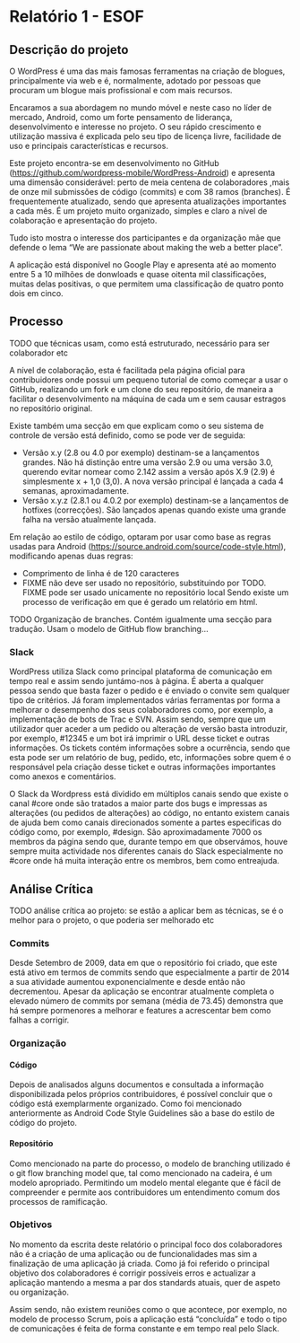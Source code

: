 # Relatório 1 - ESOF #
## Descrição do projeto ##

O WordPress é uma das mais famosas ferramentas na criação de blogues, principalmente via web e é, normalmente, adotado por pessoas que procuram um blogue mais profissional e com mais recursos.

Encaramos a sua abordagem no mundo móvel e neste caso no líder de mercado, Android, como um forte pensamento de liderança, desenvolvimento e interesse no projeto. O seu rápido crescimento e utilização massiva é explicada pelo seu tipo de licença livre, facilidade de uso e principais características e recursos.

Este projeto encontra-se em desenvolvimento no GitHub (https://github.com/wordpress-mobile/WordPress-Android) e apresenta uma dimensão considerável: perto de meia centena de colaboradores ,mais de onze mil submissões de código (commits) e com 38 ramos (branches). É frequentemente atualizado, sendo que apresenta atualizações importantes a cada mês. É um projeto muito organizado, simples e claro a nível de colaboração e apresentação do projeto.

Tudo isto mostra o interesse dos participantes e da organização mãe que defende o lema “We are passionate about making the web a better place”.

A aplicação está disponível no Google Play e apresenta até ao momento entre 5 a 10 milhões de donwloads e quase oitenta mil classificações, muitas delas positivas, o que permitem uma classificação de quatro ponto dois em cinco.


## Processo ##

TODO que técnicas usam, como está estruturado, necessário para ser colaborador etc

A nível de colaboração, esta é facilitada pela página oficial para contribuidores onde possui um pequeno tutorial de como começar a usar o GitHub, realizando um fork e um clone do seu repositório, de maneira a facilitar o desenvolvimento na máquina de cada um e sem causar estragos no repositório original.

Existe também uma secção em que explicam como o seu sistema de controle de versão está definido, como se pode ver de seguida:
* Versão x.y (2.8 ou 4.0 por exemplo) destinam-se a lançamentos grandes. Não há distinção entre uma versão 2.9 ou uma versão 3.0, querendo evitar nomear como 2.142 assim a versão após X.9 (2.9) é simplesmente x + 1,0 (3,0). A nova versão principal é lançada a cada 4 semanas, aproximadamente.
* Versão x.y.z (2.8.1 ou 4.0.2 por exemplo) destinam-se a lançamentos de hotfixes (correcções). São lançados apenas quando existe uma grande falha na versão atualmente lançada.

Em relação ao estilo de código, optaram por usar como base as regras usadas para Android (https://source.android.com/source/code-style.html), modificando apenas duas regras:
* Comprimento de linha é de 120 caracteres
* FIXME não deve ser usado no repositório, substituindo por TODO. FIXME pode ser usado unicamente no repositório local
Sendo existe um processo de verificação em que é gerado um relatório em html.

TODO Organização de branches. Contém igualmente uma secção para tradução.
Usam o modelo de GitHub flow branching…
### Slack ###

WordPress utiliza Slack como principal plataforma de comunicação em tempo real e assim sendo juntámo-nos à página. É aberta a qualquer pessoa sendo que basta fazer o pedido e é enviado o convite sem qualquer tipo de critérios. Já foram implementados várias ferramentas por forma a melhorar o desempenho dos seus colaboradores como, por exemplo, a implementação de bots de Trac e SVN. Assim sendo, sempre que um utilizador quer aceder a um pedido ou alteração de versão basta introduzir, por exemplo, #12345 e um bot irá imprimir o URL desse ticket e outras informações. Os tickets contém informações sobre a ocurrência, sendo que esta pode ser um relatório de bug, pedido, etc, informações sobre quem é o responsável pela criação desse ticket e outras informações importantes como anexos e comentários. 

O Slack da Wordpress está dividido em múltiplos canais sendo que existe o canal #core onde são tratados a maior parte dos bugs e impressas as alterações (ou pedidos de alterações) ao código, no entanto existem canais de ajuda bem como canais direcionados somente a partes especificas do código como, por exemplo, #design. São aproximadamente 7000 os membros da página sendo que, durante tempo em que observámos, houve sempre muita actividade nos diferentes canais do Slack especialmente no #core onde há muita interação entre os membros, bem como entreajuda. 


## Análise Crítica ##

TODO análise crítica ao projeto: se estão a aplicar bem as técnicas, se é o melhor para o projeto, o que poderia ser melhorado etc

### Commits ###

Desde Setembro de 2009, data em que o repositório foi criado, que este está ativo em termos de commits sendo que especialmente a partir de 2014 a sua atividade aumentou exponencialmente e desde então não decrementou. Apesar da aplicação se encontrar atualmente completa o elevado número de commits por semana (média de 73.45) demonstra que há sempre pormenores a melhorar e features a acrescentar bem como falhas a corrigir.

### Organização ###

#### Código ####

Depois de analisados alguns documentos e consultada a informação disponibilizada pelos próprios contribuidores, é possível concluir que o código está exemplarmente organizado. Como foi mencionado anteriormente as Android Code Style Guidelines são a base do estilo de código do projeto.

#### Repositório ####

Como mencionado na parte do processo, o modelo de branching utilizado é o git flow branching model que, tal como mencionado na cadeira, é um modelo apropriado. Permitindo um modelo mental elegante que é fácil de compreender e permite aos contribuidores um entendimento comum dos processos de ramificação.

### Objetivos ###

No momento da escrita deste relatório o principal foco dos colaboradores não é a criação de uma aplicação ou de funcionalidades mas sim a finalização de uma aplicação já criada. Como já foi referido o principal objetivo dos colaboradores é corrigir possíveis erros e actualizar a aplicação mantendo a mesma a par dos standards atuais, quer de aspeto ou organização.

Assim sendo, não existem reuniões como o que acontece, por exemplo, no modelo de processo Scrum, pois a aplicação está “concluída” e todo o tipo de comunicações é feita de forma constante e em tempo real pelo Slack.
